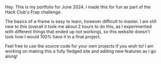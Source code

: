 Hey. This is my portfolio for June 2024. I made this for fun as part of the Hack Club's Frap challenge.

The basics of a-frame is easy to learn, however difficult to master. I am still new to this (overall it took me about 2 hours to do this, as I experimented with different things that ended up not working), so this website doesn't look how I would 100% have it in a final project. 

Feel free to use the source code for your own projects if you wish to! I am working on making this a fully fledged site and adding new features as I go along!
